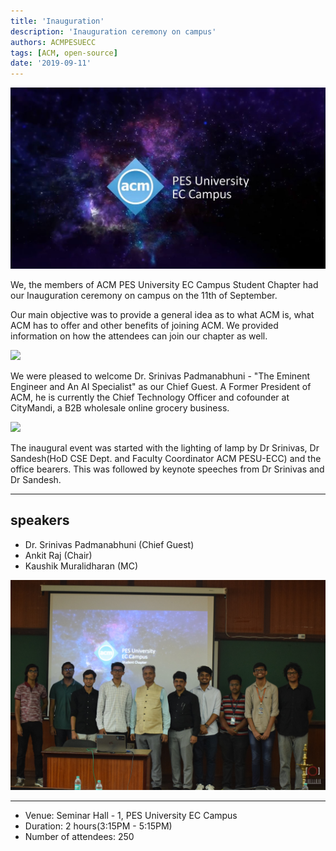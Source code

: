 ```yaml
---
title: 'Inauguration'
description: 'Inauguration ceremony on campus'
authors: ACMPESUECC
tags: [ACM, open-source]
date: '2019-09-11'
---
```

    
![](https://raw.githubusercontent.com/acmpesuecc/acmpesuecc.github.io/master/img/inaug_cover.JPG)

We, the members of ACM PES University EC Campus Student Chapter had our Inauguration ceremony on 
campus on the 11th of September.

Our main objective was to provide a general idea as to what ACM is, what ACM
has to offer and other benefits of joining ACM. We provided information on how
the attendees can join our chapter as well.

![](https://raw.githubusercontent.com/acmpesuecc/acmpesuecc.github.io/master/img/seminar_hall.JPG)

We were pleased to welcome Dr. Srinivas Padmanabhuni - "The Eminent Engineer
and An AI Specialist" as our Chief Guest. A Former President of ACM, he is
currently the Chief Technology Officer and cofounder at CityMandi, a B2B
wholesale online grocery business. 

![](https://raw.githubusercontent.com/acmpesuecc/acmpesuecc.github.io/master/img/lightingdiya.JPG)

The inaugural event was started with the lighting of lamp by Dr Srinivas, Dr
Sandesh(HoD CSE Dept. and Faculty Coordinator ACM PESU-ECC) and the office
bearers. This was followed by keynote speeches from Dr Srinivas and Dr Sandesh.

---
## speakers

- Dr. Srinivas Padmanabhuni (Chief Guest)
- Ankit Raj (Chair)
- Kaushik Muralidharan (MC)

![](https://raw.githubusercontent.com/acmpesuecc/acmpesuecc.github.io/master/img/group_pic.jpg)

---
- Venue: Seminar Hall - 1, PES University EC Campus
- Duration: 2 hours(3:15PM - 5:15PM)
- Number of attendees: 250

